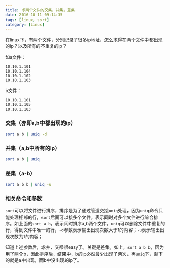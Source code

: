```yaml
---
title: 求两个文件的交集，并集，差集
date: 2016-10-11 09:14:35
tags: [linux, sort]
category: [Linux]
---
```


在linux下，有两个文件，分别记录了很多ip地址，怎么求得在两个文件中都出现的ip？以及所有的不重复的ip？
<!--more-->

如a文件：
```
10.10.1.101
10.10.1.104
10.10.1.102
10.10.1.103
```

b文件：
```
10.10.1.101
10.10.1.105
10.10.1.103
```

### 交集（亦即a,b中都出现的ip）
```bash
sort a b | uniq -d
```

### 并集（a,b中所有的ip）
```bash
sort a b | uniq
```

### 差集（a-b）
```bash
sort a b b | uniq -u

```
### 相关命令和参数
`sort`可以将文件进行排序，排序是为了通过管道交接`uniq`处理，因为`uniq`命令只能处理相邻的行，`sort`后面可以接多个文件，表示同时对多个文件进行综合排序。如上面的`sort a b`，表示同时排序a,b两个文件。`uniq`可以删除文件中重复的行，得到文件中唯一的行，`-d`参数表示输出出现次数大于1的内容；`-u`表示输出出现次数为1的内容；

知道上述参数后，求并，交都很easy了。关键是差集，如上，`sort a b b`，因为用了两个b，因此排序后，结果中，b的ip必然最少出现了两次，再`uniq`下，剩下的就是a中出现，而b中没出现的ip了。
